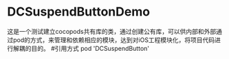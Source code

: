 # DCSuspendButtonDemo
这是一个测试建立cocopods共有库的类，通过创建公有库，可以供内部和外部通过pod的方式，来管理和依赖相应的模块，达到对iOS工程模块化，将项目代码进行解耦的目的。
#引用方式
pod 'DCSuspendButton'
